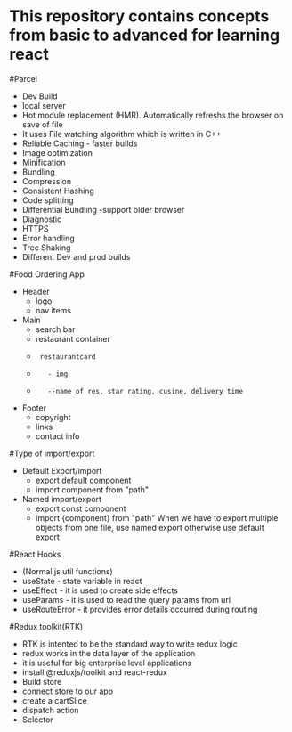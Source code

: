 # This repository contains concepts from basic to advanced for learning react

#Parcel

- Dev Build
- local server
- Hot module replacement (HMR). Automatically refreshs the browser on save of file
- It uses File watching algorithm which is written in C++
- Reliable Caching - faster builds
- Image optimization
- Minification
- Bundling
- Compression
- Consistent Hashing
- Code splitting
- Differential Bundling -support older browser
- Diagnostic
- HTTPS
- Error handling
- Tree Shaking
- Different Dev and prod builds

#Food Ordering App

- Header
  - logo
  - nav items
- Main
  - search bar
  - restaurant container
  -      restaurantcard
  -        - img
  -        --name of res, star rating, cusine, delivery time
- Footer
  - copyright
  - links
  - contact info

#Type of import/export

- Default Export/import
  - export default component
  - import component from "path"
- Named import/export
  - export const component
  - import {component} from "path"
    When we have to export multiple objects from one file, use named export otherwise use default export

#React Hooks

- (Normal js util functions)
- useState - state variable in react
- useEffect - it is used to create side effects
- useParams - it is used to read the query params from url
- useRouteError - it provides error details occurred during routing

#Redux toolkit(RTK)
- RTK is intented to be the standard way to write redux logic
- redux works in the data layer of the application
- it is useful for big enterprise level applications
- install @reduxjs/toolkit and react-redux
- Build store
- connect store to our app
- create a cartSlice
- dispatch action
- Selector
